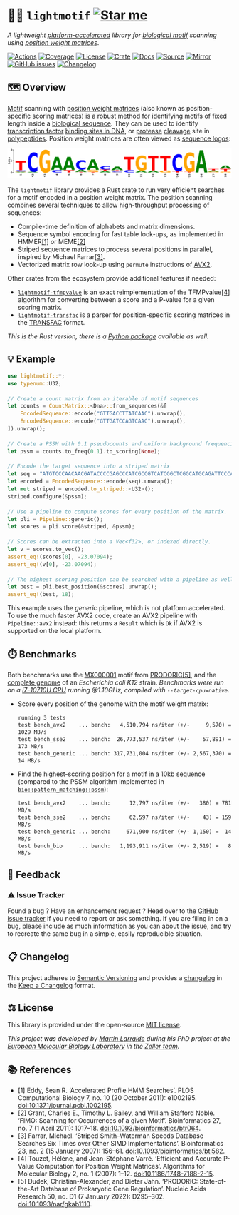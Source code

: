 # 🎼🧬 `lightmotif` [![Star me](https://img.shields.io/github/stars/althonos/lightmotif.svg?style=social&label=Star&maxAge=3600)](https://github.com/althonos/lightmotif/stargazers)

*A lightweight [platform-accelerated](https://en.wikipedia.org/wiki/Single_instruction,_multiple_data) library for [biological motif](https://en.wikipedia.org/wiki/Sequence_motif) scanning using [position weight matrices](https://en.wikipedia.org/wiki/Position_weight_matrix)*.

[![Actions](https://img.shields.io/github/actions/workflow/status/althonos/lightmotif/rust.yml?branch=main&logo=github&style=flat-square&maxAge=300)](https://github.com/althonos/lightmotif/actions)
[![Coverage](https://img.shields.io/codecov/c/gh/althonos/lightmotif?logo=codecov&style=flat-square&maxAge=3600)](https://codecov.io/gh/althonos/lightmotif/)
[![License](https://img.shields.io/badge/license-MIT-blue.svg?style=flat-square&maxAge=2678400)](https://choosealicense.com/licenses/mit/)
[![Crate](https://img.shields.io/crates/v/lightmotif.svg?maxAge=600&style=flat-square)](https://crates.io/crates/lightmotif)
[![Docs](https://img.shields.io/docsrs/lightmotif?maxAge=600&style=flat-square)](https://docs.rs/lightmotif)
[![Source](https://img.shields.io/badge/source-GitHub-303030.svg?maxAge=2678400&style=flat-square)](https://github.com/althonos/lightmotif/)
[![Mirror](https://img.shields.io/badge/mirror-EMBL-009f4d?style=flat-square&maxAge=2678400)](https://git.embl.de/larralde/lightmotif/)
[![GitHub issues](https://img.shields.io/github/issues/althonos/lightmotif.svg?style=flat-square&maxAge=600)](https://github.com/althonos/lightmotif/issues)
[![Changelog](https://img.shields.io/badge/keep%20a-changelog-8A0707.svg?maxAge=2678400&style=flat-square)](https://github.com/althonos/lightmotif/blob/master/CHANGELOG.md)

## 🗺️ Overview

[Motif](https://en.wikipedia.org/wiki/Sequence_motif) scanning with
[position weight matrices](https://en.wikipedia.org/wiki/Position_weight_matrix)
(also known as position-specific scoring matrices) is a robust method for
identifying motifs of fixed length inside a
[biological sequence](https://en.wikipedia.org/wiki/Sequence_(biology)). They can be
used to identify [transcription factor](https://en.wikipedia.org/wiki/Transcription_factor)
[binding sites in DNA](https://en.wikipedia.org/wiki/DNA_binding_site),
or [protease](https://en.wikipedia.org/wiki/Protease) [cleavage](https://en.wikipedia.org/wiki/Proteolysis) site in [polypeptides](https://en.wikipedia.org/wiki/Proteolysis).
Position weight matrices are often viewed as [sequence logos](https://en.wikipedia.org/wiki/Sequence_logo):

[![MX000274.svg](https://raw.githubusercontent.com/althonos/lightmotif/main/docs/_static/prodoric_logo_mx000274.svg)](https://www.prodoric.de/matrix/MX000274.html)

The `lightmotif` library provides a Rust crate to run very efficient
searches for a motif encoded in a position weight matrix. The position
scanning combines several techniques to allow high-throughput processing
of sequences:

- Compile-time definition of alphabets and matrix dimensions.
- Sequence symbol encoding for fast table look-ups, as implemented in
  HMMER[\[1\]](#ref1) or MEME[\[2\]](#ref2)
- Striped sequence matrices to process several positions in parallel,
  inspired by Michael Farrar[\[3\]](#ref3).
- Vectorized matrix row look-up using `permute` instructions of [AVX2](https://fr.wikipedia.org/wiki/Advanced_Vector_Extensions).

Other crates from the ecosystem provide additional features if needed:

- [`lightmotif-tfmpvalue`](https://crates.io/crates/lightmotif-tfmpvalue) is an exact reimplementation of the TFMPvalue[\[4\]](#ref4) algorithm for converting between a score and a P-value for a given scoring matrix.
- [`lightmotif-transfac`](https://crates.io/crates/lightmotif-transfac) is a parser for position-specific scoring matrices in the [TRANSFAC](https://en.wikipedia.org/wiki/TRANSFAC) format.

*This is the Rust version, there is a [Python package](https://pypi.org/project/lightmotif) available as well.*

## 💡 Example

```rust
use lightmotif::*;
use typenum::U32;

// Create a count matrix from an iterable of motif sequences
let counts = CountMatrix::<Dna>::from_sequences(&[
    EncodedSequence::encode("GTTGACCTTATCAAC").unwrap(),
    EncodedSequence::encode("GTTGATCCAGTCAAC").unwrap(),
]).unwrap();

// Create a PSSM with 0.1 pseudocounts and uniform background frequencies.
let pssm = counts.to_freq(0.1).to_scoring(None);

// Encode the target sequence into a striped matrix
let seq = "ATGTCCCAACAACGATACCCCGAGCCCATCGCCGTCATCGGCTCGGCATGCAGATTCCCAGGCG";
let encoded = EncodedSequence::encode(seq).unwrap();
let mut striped = encoded.to_striped::<U32>();
striped.configure(&pssm);

// Use a pipeline to compute scores for every position of the matrix.
let pli = Pipeline::generic();
let scores = pli.score(&striped, &pssm);

// Scores can be extracted into a Vec<f32>, or indexed directly.
let v = scores.to_vec();
assert_eq!(scores[0], -23.07094);
assert_eq!(v[0], -23.07094);

// The highest scoring position can be searched with a pipeline as well.
let best = pli.best_position(&scores).unwrap();
assert_eq!(best, 18);

```
This example uses the *generic* pipeline, which is not platform accelerated.
To use the much faster AVX2 code, create an AVX2 pipeline with 
`Pipeline::avx2` instead: this returns a `Result` which is `Ok` if AVX2 
is supported on the local platform.

## ⏱️ Benchmarks

Both benchmarks use the [MX000001](https://www.prodoric.de/matrix/MX000001.html)
motif from [PRODORIC](https://www.prodoric.de/)[\[5\]](#ref5), and the
[complete genome](https://www.ncbi.nlm.nih.gov/nuccore/U00096) of an
*Escherichia coli K12* strain.
*Benchmarks were run on a [i7-10710U CPU](https://ark.intel.com/content/www/us/en/ark/products/196448/intel-core-i7-10710u-processor-12m-cache-up-to-4-70-ghz.html) running @1.10GHz, compiled with `--target-cpu=native`*.

- Score every position of the genome with the motif weight matrix:
  ```console
  running 3 tests
  test bench_avx2    ... bench:   4,510,794 ns/iter (+/-     9,570) = 1029 MB/s
  test bench_sse2    ... bench:  26,773,537 ns/iter (+/-    57,891) =  173 MB/s
  test bench_generic ... bench: 317,731,004 ns/iter (+/- 2,567,370) =   14 MB/s
  ```

- Find the highest-scoring position for a motif in a 10kb sequence
  (compared to the PSSM algorithm implemented in
  [`bio::pattern_matching::pssm`](https://docs.rs/bio/1.1.0/bio/pattern_matching/pssm/index.html)):
  ```console
  test bench_avx2    ... bench:      12,797 ns/iter (+/-   380) = 781 MB/s
  test bench_sse2    ... bench:      62,597 ns/iter (+/-    43) = 159 MB/s
  test bench_generic ... bench:     671,900 ns/iter (+/- 1,150) =  14 MB/s
  test bench_bio     ... bench:   1,193,911 ns/iter (+/- 2,519) =   8 MB/s
  ```


## 💭 Feedback

### ⚠️ Issue Tracker

Found a bug ? Have an enhancement request ? Head over to the [GitHub issue
tracker](https://github.com/althonos/lightmotif/issues) if you need to report
or ask something. If you are filing in on a bug, please include as much
information as you can about the issue, and try to recreate the same bug
in a simple, easily reproducible situation.

<!-- ### 🏗️ Contributing

Contributions are more than welcome! See [`CONTRIBUTING.md`](https://github.com/althonos/lightmotif/blob/master/CONTRIBUTING.md) for more details. -->

## 📋 Changelog

This project adheres to [Semantic Versioning](http://semver.org/spec/v2.0.0.html)
and provides a [changelog](https://github.com/althonos/lightmotif/blob/master/CHANGELOG.md)
in the [Keep a Changelog](http://keepachangelog.com/en/1.0.0/) format.

## ⚖️ License

This library is provided under the open-source
[MIT license](https://choosealicense.com/licenses/mit/).

*This project was developed by [Martin Larralde](https://github.com/althonos/)
during his PhD project at the [European Molecular Biology Laboratory](https://www.embl.de/)
in the [Zeller team](https://github.com/zellerlab).*

## 📚 References

- <a id="ref1">\[1\]</a> Eddy, Sean R. ‘Accelerated Profile HMM Searches’. PLOS Computational Biology 7, no. 10 (20 October 2011): e1002195. [doi:10.1371/journal.pcbi.1002195](https://doi.org/10.1371/journal.pcbi.1002195).
- <a id="ref2">\[2\]</a> Grant, Charles E., Timothy L. Bailey, and William Stafford Noble. ‘FIMO: Scanning for Occurrences of a given Motif’. Bioinformatics 27, no. 7 (1 April 2011): 1017–18. [doi:10.1093/bioinformatics/btr064](https://doi.org/10.1093/bioinformatics/btr064).
- <a id="ref3">\[3\]</a> Farrar, Michael. ‘Striped Smith–Waterman Speeds Database Searches Six Times over Other SIMD Implementations’. Bioinformatics 23, no. 2 (15 January 2007): 156–61. [doi:10.1093/bioinformatics/btl582](https://doi.org/10.1093/bioinformatics/btl582).
- <a id="ref4">\[4\]</a> Touzet, Hélène, and Jean-Stéphane Varré. ‘Efficient and Accurate P-Value Computation for Position Weight Matrices’. Algorithms for Molecular Biology 2, no. 1 (2007): 1–12. [doi:10.1186/1748-7188-2-15](https://doi.org/10.1186/1748-7188-2-15).
- <a id="ref5">\[5\]</a> Dudek, Christian-Alexander, and Dieter Jahn. ‘PRODORIC: State-of-the-Art Database of Prokaryotic Gene Regulation’. Nucleic Acids Research 50, no. D1 (7 January 2022): D295–302. [doi:10.1093/nar/gkab1110](https://doi.org/10.1093/nar/gkab1110).
